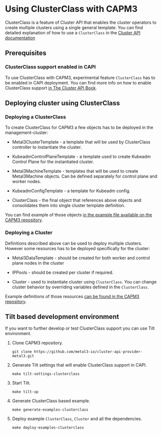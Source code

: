 # Using ClusterClass with CAPM3

ClusterClass is a feature of Cluster API that enables the cluster operators to
create multiple clusters using a single general template. You can find detailed
explanation of how to use a `ClusterClass` in the
[Cluster API documentation](https://github.com/kubernetes-sigs/cluster-api/blob/main/docs/proposals/20210526-cluster-class-and-managed-topologies.md)

## Prerequisites

### ClusterClass support enabled in CAPI

To use ClusterClass with CAPM3, experimental feature `ClusterClass` has to be
enabled in CAPI deployment. You can find more info on how to enable ClusterClass
support [in The Cluster API Book](https://cluster-api.sigs.k8s.io/tasks/experimental-features/cluster-class/).

## Deploying cluster using ClusterClass

### Deploying a ClusterClass

To create ClusterClass for CAPM3 a few objects has to be deployed in the
management-cluster:

- Metal3ClusterTemplate - a template that will be used by ClusterClass
controller to instantiate the cluster.

- KubeadmControlPlaneTemplate - a template used to create Kubeadm Control Plane
for the instantiated cluster.

- Metal3MachineTemplate - templates that will be used to create Metal3Machine
objects. Can be defined separately for control plane and worker nodes.

- KubeadmConfigTemplate - a template for Kubeadm config.

- ClusterClass - the final object that references above objects and consolidates
them into single cluster template definition.

You can find example of those objects
[in the example file available on the CAPM3 repository](https://github.com/metal3-io/cluster-api-provider-metal3/blob/main/examples/templates/clusterclass.yaml).

### Deploying a Cluster

Definitions described above can be used to deploy multiple clusters. However
some resources has to be deployed specifically for the cluster:

- Metal3DataTemplate - should be created for both worker and control plane nodes
in the cluster

- IPPools - should be created per cluster if required.

- Cluster - used to instantiate cluster using `ClusterClass`. You can change
cluster behavior by overriding variables defined in the `ClusterClass`.

Example definitions of those resources
[can be found in the CAPM3 repository](https://github.com/metal3-io/cluster-api-provider-metal3/blob/main/examples/templates/cluster.yaml).

## Tilt based development environment

If you want to further develop or test ClusterClass support you can use Tilt
environment.

1. Clone CAPM3 repository.

    ```shell
    git clone https://github.com/metal3-io/cluster-api-provider-metal3.git
    ```

1. Generate Tilt settings that will enable ClusterClass support in CAPI.

    ```shell
    make tilt-settings-clusterclass
    ```

1. Start Tilt.

    ```shell
    make tilt-up
    ```

1. Generate ClusterClass based example.

    ```shell
    make generate-examples-clusterclass
    ```

1. Deploy example `ClusterClass`, `Cluster` and all the dependencies.

    ```shell
    make deploy-examples-clusterclass
    ```
